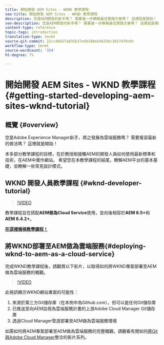 ```yaml
---
title: 開始開發 AEM Sites - WKND 教學課程
seo-title: 開始開發 AEM Sites - WKND 教學課程
description: 您是AEM開發的新手嗎？ 需要進一步瞭解最佳實踐方案嗎？ 這裡就是開始！ 本多部分教學課程的目標，在於教授剛接觸AEM的開發人員如何使用最新標準和技術，在AEM中實作網站。
seo-description: 您是AEM開發的新手嗎？ 需要進一步瞭解最佳實踐方案嗎？ 這裡就是開始！ 本多部分教學課程的目標，在於教授剛接觸AEM的開發人員如何使用最新標準和技術，在AEM中實作網站。
content-type: reference
topic-tags: introduction
translation-type: tm+mt
source-git-commit: 22ccd6627a035b37edb180eb4633bc3b57470c0c
workflow-type: tm+mt
source-wordcount: '354'
ht-degree: 7%

---
```



# 開始開發 AEM Sites - WKND 教學課程{#getting-started-developing-aem-sites-wknd-tutorial}

## 概覽 {#overview}

您是Adobe Experience Manager新手，將之發展為雲端服務嗎？ 需要複習最新的做法嗎？ 這裡就是開始！

本多部分教學課程的目標，在於教授剛接觸AEM的開發人員如何使用最新標準和技術，在AEM中實作網站。 希望您在本教學課程的結尾，瞭解AEM平台的基本基礎，並瞭解一些常見設計模式。

## WKND 開發人員教學課程 {#wknd-developer-tutorial}

>[!VIDEO](https://video.tv.adobe.com/v/30476?quality=12&learn=on)

教學課程旨在搭配&#x200B;**AEM做為Cloud Service**&#x200B;使用，並向後相容於&#x200B;**AEM 6.5+**&#x200B;和&#x200B;**AEM 6.4.2+**。

**[在這裡檢視教學課程！](https://docs.adobe.com/content/help/en/experience-manager-learn/getting-started-wknd-tutorial-develop/overview.html)**

## 將WKND部署至AEM做為雲端服務{#deploying-wknd-to-aem-as-a-cloud-service}

完成WKND教學課程後，請觀賞以下影片，以取得如何將WKND專案部署至AEM做為雲端服務的概觀。

>[!VIDEO](https://video.tv.adobe.com/v/30191?quality=12&learn=on)

此視訊顯示WKND網站專案的可能性：

1. 來源於第三方Git儲存庫（在本例中為Github.com），但可以是任何Git儲存庫
2. 已推送至向AEM註冊為雲端服務計畫的上游Adobe Cloud Manager Git儲存庫
3. 透過Cloud Manager管道部署至AEM做為雲端服務環境

如需如何將AEM專案部署至AEM做為雲端服務的完整概觀，請觀看有關如何[將Git與Adobe Cloud Manager](https://docs.adobe.com/content/help/en/experience-manager-cloud-manager/using/managing-code/setup-cloud-manager-git-integration.html)整合的影片系列。
